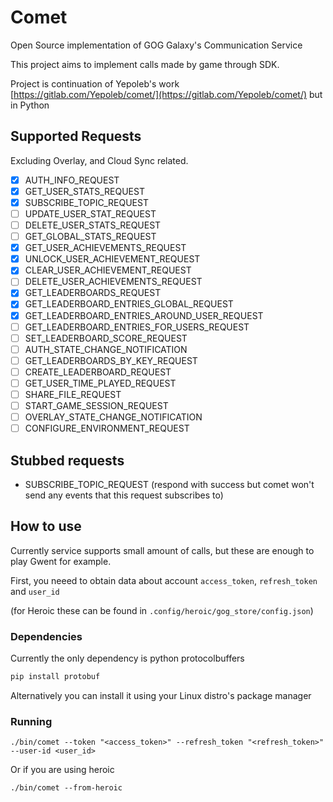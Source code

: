 # Comet

Open Source implementation of GOG Galaxy's Communication Service

This project aims to implement calls made by game through SDK.

Project is continuation of Yepoleb's work [https://gitlab.com/Yepoleb/comet/](https://gitlab.com/Yepoleb/comet/) but in
Python

## Supported Requests

Excluding Overlay, and Cloud Sync related.

- [x] AUTH_INFO_REQUEST
- [x] GET_USER_STATS_REQUEST
- [x] SUBSCRIBE_TOPIC_REQUEST
- [ ] UPDATE_USER_STAT_REQUEST
- [ ] DELETE_USER_STATS_REQUEST
- [ ] GET_GLOBAL_STATS_REQUEST
- [x] GET_USER_ACHIEVEMENTS_REQUEST
- [x] UNLOCK_USER_ACHIEVEMENT_REQUEST
- [x] CLEAR_USER_ACHIEVEMENT_REQUEST
- [ ] DELETE_USER_ACHIEVEMENTS_REQUEST
- [x] GET_LEADERBOARDS_REQUEST
- [x] GET_LEADERBOARD_ENTRIES_GLOBAL_REQUEST
- [x] GET_LEADERBOARD_ENTRIES_AROUND_USER_REQUEST
- [ ] GET_LEADERBOARD_ENTRIES_FOR_USERS_REQUEST
- [ ] SET_LEADERBOARD_SCORE_REQUEST
- [ ] AUTH_STATE_CHANGE_NOTIFICATION
- [ ] GET_LEADERBOARDS_BY_KEY_REQUEST
- [ ] CREATE_LEADERBOARD_REQUEST
- [ ] GET_USER_TIME_PLAYED_REQUEST
- [ ] SHARE_FILE_REQUEST
- [ ] START_GAME_SESSION_REQUEST
- [ ] OVERLAY_STATE_CHANGE_NOTIFICATION
- [ ] CONFIGURE_ENVIRONMENT_REQUEST

## Stubbed requests

- SUBSCRIBE_TOPIC_REQUEST (respond with success but comet won't send any events that this request subscribes to)

## How to use

Currently service supports small amount of calls, but these are enough to play Gwent for example.

First, you neeed to obtain data about account `access_token`, `refresh_token` and `user_id`

(for Heroic these can be found in `.config/heroic/gog_store/config.json`)

### Dependencies

Currently the only dependency is python protocolbuffers

```sh
pip install protobuf
```

Alternatively you can install it using your Linux distro's package manager

### Running

```
./bin/comet --token "<access_token>" --refresh_token "<refresh_token>" --user-id <user_id>
```

Or if you are using heroic

```
./bin/comet --from-heroic
```
